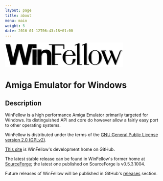 ```yaml
---
layout: page
title: about
menu: main
weight: 5
date: 2016-01-12T06:43:18+01:00
---
```

![WinFellow](../winfellow_logo_large_transparent.png) 

# Amiga Emulator for Windows

## Description

WinFellow is a high performance Amiga Emulator primarily targeted for Windows. Its distinguished API and core do however allow a fairly easy port to other operating systems.

WinFellow is distributed under the terms of the [GNU General Public License version 2.0 (GPLv2)](http://www.gnu.org/licenses/old-licenses/gpl-2.0.html).

[This site](https://github.com/petschau/WinFellow) is WinFellow's development home on GitHub.

The latest stable release can be found in WinFellow's former home at [SourceForge](https://sourceforge.net/projects/fellow/files/); the latest one published on SourceForge is v0.5.3.1004.

Future releases of WinFellow will be published in GitHub's [releases](https://github.com/petschau/WinFellow/releases) section.